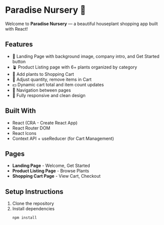 # Paradise Nursery 🌱

Welcome to **Paradise Nursery** — a beautiful houseplant shopping app built with React!

## Features
- 🌿 Landing Page with background image, company intro, and Get Started button
- 🪴 Product Listing page with 6+ plants organized by category
- 🛒 Add plants to Shopping Cart
- 🔄 Adjust quantity, remove items in Cart
- 💵 Dynamic cart total and item count updates
- 🧭 Navigation between pages
- 🎨 Fully responsive and clean design

## Built With
- React (CRA - Create React App)
- React Router DOM
- React Icons
- Context API + useReducer (for Cart Management)

## Pages
- **Landing Page** - Welcome, Get Started
- **Product Listing Page** - Browse Plants
- **Shopping Cart Page** - View Cart, Checkout

## Setup Instructions
1. Clone the repository
2. Install dependencies
   ```bash
   npm install
